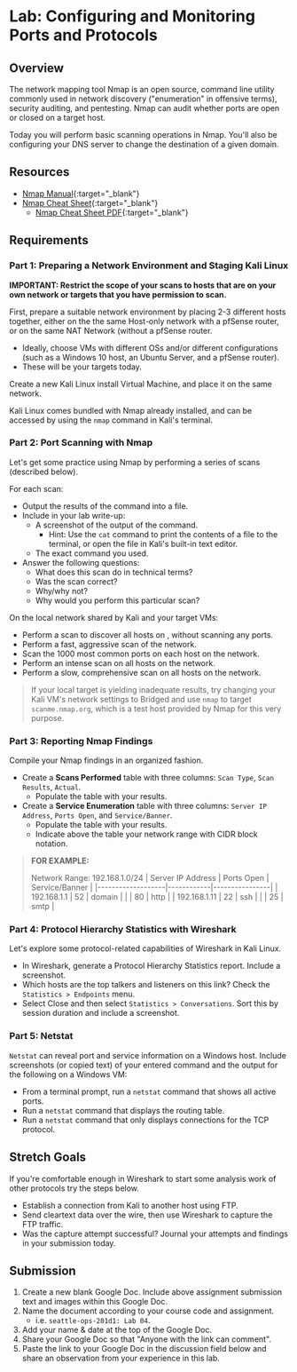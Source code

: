 # Lab: Configuring and Monitoring Ports and Protocols

## Overview

The network mapping tool Nmap is an open source, command line utility commonly used in network discovery ("enumeration" in offensive terms), security auditing, and pentesting. Nmap can audit whether ports are open or closed on a target host.

Today you will perform basic scanning operations in Nmap. You'll also be configuring your DNS server to change the destination of a given domain.

## Resources

- [Nmap Manual](https://nmap.org/book/man.html){:target="_blank"}
- [Nmap Cheat Sheet](https://www.comparitech.com/net-admin/nmap-nessus-cheat-sheet/){:target="_blank"}
  - [Nmap Cheat Sheet PDF](https://cdn.comparitech.com/wp-content/uploads/2019/06/Nmap-Cheat-Sheet.pdf){:target="_blank"}

## Requirements

### Part 1: Preparing a Network Environment and Staging Kali Linux

**IMPORTANT: Restrict the scope of your scans to hosts that are on your own network or targets that you have permission to scan.**

First, prepare a suitable network environment by placing 2-3 different hosts together, either on the the same Host-only network with a pfSense router, or on the same NAT Network (without a pfSense router. 
- Ideally, choose VMs with different OSs and/or different configurations (such as a Windows 10 host, an Ubuntu Server, and a pfSense router).
- These will be your targets today.

Create a new Kali Linux install Virtual Machine, and place it on the same network.

Kali Linux comes bundled with Nmap already installed, and can be accessed by using the `nmap` command in Kali's terminal.

### Part 2: Port Scanning with Nmap

Let's get some practice using Nmap by performing a series of scans (described below).

For each scan:
- Output the results of the command into a file.
- Include in your lab write-up:
  - A screenshot of the output of the command.
    - Hint: Use the `cat` command to print the contents of a file to the terminal, or open the file in Kali's built-in text editor.
  - The exact command you used.
- Answer the following questions:
  - What does this scan do in technical terms?
  - Was the scan correct?
  - Why/why not?
  - Why would you perform this particular scan?

On the local network shared by Kali and your target VMs:
- Perform a scan to discover all hosts on , without scanning any ports.
- Perform a fast, aggressive scan of the network.
- Scan the 1000 most common ports on each host on the network.
- Perform an intense scan on all hosts on the network.
- Perform a slow, comprehensive scan on all hosts on the network. 

> If your local target is yielding inadequate results, try changing your Kali VM's network settings to Bridged and use `nmap` to target `scanme.nmap.org`, which is a test host provided by Nmap for this very purpose.

### Part 3: Reporting Nmap Findings

Compile your Nmap findings in an organized fashion.

- Create a **Scans Performed** table with three columns: `Scan Type`, `Scan Results`, `Actual`.
  - Populate the table with your results.
- Create a **Service Enumeration** table with three columns: `Server IP Address`, `Ports Open`, and `Service/Banner`.
  - Populate the table with your results.
  - Indicate above the table your network range with CIDR block notation.

> **FOR EXAMPLE:**
>
> Network Range: 192.168.1.0/24
> | Server IP Address | Ports Open | Service/Banner |
> |-------------------|------------|----------------|
> | 192.168.1.1       | 52         | domain         |
> |                   | 80         | http           |
> | 192.168.1.11      | 22         | ssh            |
> |                   | 25         | smtp           |


### Part 4: Protocol Hierarchy Statistics with Wireshark

Let's explore some protocol-related capabilities of Wireshark in Kali Linux.

- In Wireshark, generate a Protocol Hierarchy Statistics report. Include a screenshot.
- Which hosts are the top talkers and listeners on this link? Check the `Statistics > Endpoints` menu.
- Select Close and then select `Statistics > Conversations`. Sort this by session duration and include a screenshot.

### Part 5: Netstat

`Netstat` can reveal port and service information on a Windows host. Include screenshots (or copied text) of your entered command and the output for the following on a Windows VM:

- From a terminal prompt, run a `netstat` command that shows all active ports.
- Run a `netstat` command that displays the routing table.
- Run a `netstat` command that only displays connections for the TCP protocol.


## Stretch Goals

If you're comfortable enough in Wireshark to start some analysis work of other protocols try the steps below.

- Establish a connection from Kali to another host using FTP.
- Send cleartext data over the wire, then use Wireshark to capture the FTP traffic.
- Was the capture attempt successful? Journal your attempts and findings in your submission today.

## Submission

1. Create a new blank Google Doc. Include above assignment submission text and images within this Google Doc.
1. Name the document according to your course code and assignment.
   - i.e. `seattle-ops-201d1: Lab 04`.
1. Add your name & date at the top of the Google Doc.
1. Share your Google Doc so that "Anyone with the link can comment".
1. Paste the link to your Google Doc in the discussion field below and share an observation from your experience in this lab.
